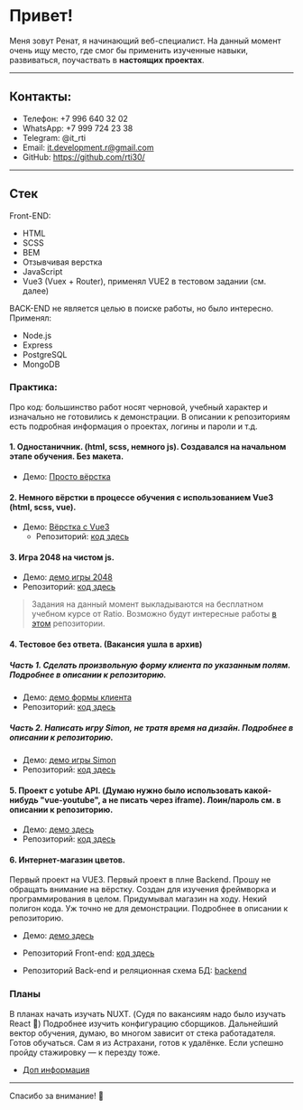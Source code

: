 # Привет!
Меня зовут Ренат, я начинающий веб-специалист. На данный момент очень ищу место, где смог бы применить изученные навыки, развиваться, поучаствать в __настоящих проектах__.
___
## Контакты:
* Телефон: +7 996 640 32 02
* WhatsApp: +7 999 724 23 38
* Telegram: @it_rti
* Email: it.development.r@gmail.com
* GitHub: https://github.com/rti30/
___
## Стек
Front-END:

* HTML
* SCSS
* BEM
* Отзывчивая верстка
* JavaScript
* Vue3 (Vuex + Router), применял VUE2 в тестовом задании (см. далее)


BACK-END не является целью в поиске работы, но было интересно. Применял:

* Node.js
* Express
* PostgreSQL
* MongoDB

### Практика: 
Про код: большинство работ носят черновой, учебный характер и изначально не готовились к демонстрации. В описании к репозиториям есть подробная информация о проектах, логины и пароли и т.д.
####	1. Одностаничник. (html, scss, немного js). Создавался на начальном этапе обучения. Без макета.
* Демо: [Просто вёрстка](https://rti30.github.io/cafeOld/)
#### 2. Немного вёрстки в процессе обучения с использованием Vue3 (html, scss, vue). 
* Демо: [Вёрстка c Vue3](https://rti30.github.io/knife-demo/)
  * Репозиторий: [код здесь](https://github.com/rti30/Knife/)

#### 3. Игра 2048 на чистом js. 
* Демо: [демо игры 2048](https://module2-demo.vercel.app/)
* Репозиторий: [код здесь](https://github.com/rti30/rat/tree/main/m2)

>Задания на данный момент выкладываются на бесплатном учебном курсе от Ratio. Возможно будут интересные работы [в этом](https://github.com/rti30/rat) репозитории.

####	4. Тестовое без ответа. (Вакансия ушла в архив) 
##### Часть 1. Сделать произвольную форму клиента по указанным полям. Подробнее в описании к репозиторию.
* Демо: [демо формы клиента]( https://rti30.github.io/demo-med-part1/)
* Репозиторий: [код здесь](https://github.com/rti30/task-med/tree/main/part1)
##### Часть 2. Написать игру Simon, не тратя время на дизайн. Подробнее в описании к репозиторию.
* Демо: [демо игры Simon](https://rti30.github.io/demo-med-part2/)
* Репозиторий: [код здесь](https://github.com/rti30/task-med/tree/main/part2)

####	5. Проект с yotube API. (Думаю нужно было использовать какой-нибудь "vue-youtube", а не писать через iframe). Лоин/пароль см. в описании к репозиторию. 
* Демо: [демо здесь](https://rti30.github.io/test-task-1-demo/)
* Репозиторий: [код здесь](https://github.com/rti30/task-test-1)


####	6. Интернет-магазин цветов. 
Первый проект на VUE3. Первый проект в плне Backend. Прошу не обращать внимание на вёрстку. Создан для изучения фреймворка и программирования в целом. Придумывал магазин на ходу. Некий полигон кода. Уж точно не для демонстрации. Подробнее в описании к репозиторию.
* Демо: [демо здесь](https://flowerfront.herokuapp.com/)

 * Репозиторий Front-end:  [код здесь](https://github.com/rti30/flower-front.git)
 * Репозиторий Back-end и реляционная схема БД: [backend](https://github.com/rti30/flower-back)



### Планы

В планах начать изучать NUXT.  (Судя по вакансиям надо было изучать React 🌝) Подробнее изучить конфигурацию сборщиков. Дальнейший вектор обучения, думаю, во многом зависит от стека работадателя. Готов обучаться.
Сам я из Астрахани, готов к удалёнке. Если успешно пройду стажировку — к перезду тоже.
* [Доп информация](https://drive.google.com/file/d/1ygGz3bWQ4RM8TkQSs6tfbMhprEcWtBRY/view?usp=sharing)
---
Спасибо за внимание! 👋
